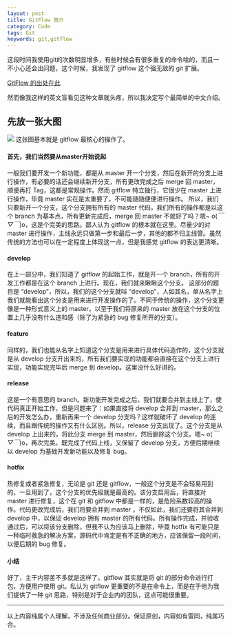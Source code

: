 ```yaml
---
layout: post
title: GitFlow 简介
category: Code
tags: Git
keywords: git,gitflow
---
```


这段时间我使用git的次数明显增多，有些时候会有很多重复的命令啥的，而且一不小心还会出问题，这个时候，我发现了 gitflow 这个强无敌的 git 扩展。

[GitFlow 的出处在此](http://nvie.com/posts/a-successful-git-branching-model/)

然而像我这样的英文盲看见这种文章就头疼，所以我决定写个最简单的中文介绍。


## 先放一张大图
![](https://i.imgur.com/L6cSgs8.png)
这张图基本就是 gitflow 最核心的操作了。

#### 首先，我们当然要从master开始说起
一般我们要开发一个新功能，都是从 master 开一个分支，然后在新开的分支上进行操作，有必要的话还会继续新开分支，所有更改完成之后 merge 回 master，顺便再打 Tag，这都是常规操作。然而 gitflow 特立独行，它很少在 master 上进行操作，毕竟 master 实在是太重要了，不可能随随便便进行操作。
所以，我们只要新开一个分支，这个分支拥有所有的 master 代码，我们所有的操作都是以这个 branch 为基本点，所有更新完成后，merge 回 master 不就好了吗？嗯~ o(*￣▽￣*)o，这是个完美的思路。鄙人认为 gitflow 的根本就在这里。尽量少的对 master 进行操作，主线永远只做第一步和最后一步，其他的都不归主线管。虽然传统的方法也可以在一定程度上体现这一点，但是我感觉 gitflow 的表达更清晰。

#### develop
在上一部分中，我们知道了 gitflow 的起始工作，就是开一个 branch，所有的开发工作都是在这个 branch 上进行。现在，我们就来瞅瞅这个分支。
这部分的题目是 “develop”，所以，我们的这个分支就叫 “develop”，人如其名，单从名字上我们就能看出这个分支是用来进行开发操作的了。不同于传统的操作，这个分支更像是一种形式意义上的 master，以至于我们将原来的 master 放在这个分支的位置上几乎没有什么违和感（除了为紧急的 bug 修复所开的分支）。

#### feature
同样的，我们也能从名字上知道这个分支是用来进行具体代码造作的，这个分支就是从 develop 分支开出来的，所有我们要实现的功能都会直接在这个分支上进行实现，功能实现完毕后 merge 到 develop。这里没什么好讲的。

#### release
这是一个有意思的 branch。新功能开发完成之后，我们就要合并到主线上了，使代码真正开始工作，但是问题来了：如果直接将 develop 合并到 master，那么之后的开发怎么办，重新再来一个 develop 分支吗？这样就破坏了 develop 的连续，而且跟传统的操作又有什么区别。所以，release 分支出现了。这个分支是从 develop 上出来的，将此分支 merge 到 master，然后删除这个分支。嗯~ o(*￣▽￣*)o，再次完美。既完成了代码上线，又保留了 develop 分支，方便后期继续以 develop 为基础开发新功能以及修复 bug。

#### hotfix
热修复或者紧急修复，无论是 git 还是 gitflow，一般这个分支是不会轻易用到的，一旦用到了，这个分支的优先级就是最高的。该分支启用后，将直接对 master 进行修复，这个在 git 和 gitflow 中都是一样的，是危险系数较高的操作。代码更改完成后，我们将要合并到 master ，不仅如此，我们还要将其合并到 develop 中，以保证 develop 拥有 master 的所有代码。所有操作完成，并验收通过后，可以将该分支删除，但我不认为应该马上删除，毕竟 hotfix 有可能只是一种临时救急的解决方案，源码代中肯定是有不正确的地方，应该保留一段时间，以便后期的 bug 修复。

#### 小结
好了，主干内容差不多就是这样了。gitflow 其实就是将 git 的部分命令进行打包，方便用户使用 git。私认为 gitflow 更重要的不是在命令上，而是在于他为我们提供了一种 git 思路，特别是对于企业内的团队，这点可能很重要。

---
以上内容纯属个人理解，不涉及任何商业部分。保证原创，内容如有雷同，纯属巧合。